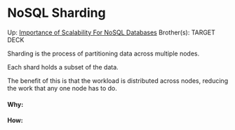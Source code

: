 # NoSQL Sharding

Up: [Importance of Scalability For NoSQL Databases](importance_of_scalability_for_nosql_databases)
Brother(s):
TARGET DECK

Sharding is the process of partitioning data across multiple nodes.

Each shard holds a subset of the data.

The benefit of this is that the workload is distributed across nodes, reducing the work that any one node has to do.





































#### Why:
#### How:









